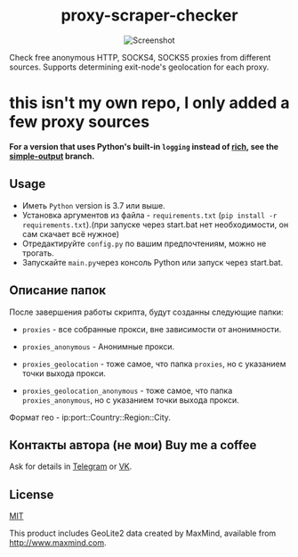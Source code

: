 <h1 align="center">proxy-scraper-checker</h1>
<p align="center"><img src="screenshot.png" alt="Screenshot" /></p>

Check free anonymous HTTP, SOCKS4, SOCKS5 proxies from different sources. Supports determining exit-node's geolocation for each proxy.

# this isn't my own repo, I only added a few proxy sources

**For a version that uses Python's built-in `logging` instead of [rich](https://github.com/willmcgugan/rich), see the [simple-output](https://github.com/monosans/proxy-scraper-checker/tree/simple-output) branch.**

## Usage

- Иметь `Python` version is 3.7 или выше.
- Установка аргументов из файла - `requirements.txt` (`pip install -r requirements.txt`).(при запуске через start.bat нет необходимости, он сам скачает всё нужное)
- Отредактируйте `config.py` по вашим предпочтениям, можно не трогать.
- Запускайте `main.py`через консоль Python или запуск через start.bat.

## Описание папок

После завершения работы скрипта, будут созданны следующие папки:

- `proxies` - все собранные прокси, вне зависимости от анонимности.

- `proxies_anonymous` - Анонимные прокси.

- `proxies_geolocation` - тоже самое, что папка `proxies`, но с указанием точки выхода прокси.

- `proxies_geolocation_anonymous` - тоже самое, что папка `proxies_anonymous`, но с указанием точки выхода прокси.

Формат гео - ip:port::Country::Region::City.

## Контакты автора (не мои) Buy me a coffee

Ask for details in [Telegram](https://t.me/monosans) or [VK](https://vk.com/id607137534).

## License

[MIT](LICENSE)

This product includes GeoLite2 data created by MaxMind, available from http://www.maxmind.com.
